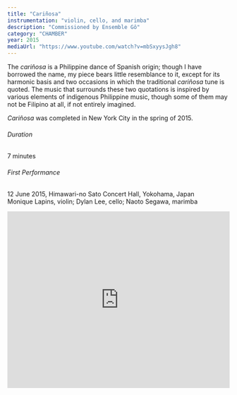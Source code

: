 ```yaml
---
title: "Cariñosa"
instrumentation: "violin, cello, and marimba"
description: "Commissioned by Ensemble Gô"
category: "CHAMBER"
year: 2015
mediaUrl: "https://www.youtube.com/watch?v=mbSxyysJgh8"
---
```


The _cariñosa_ is a Philippine dance of Spanish origin; though I have borrowed the name, my piece bears little resemblance to it, except for its harmonic basis and two occasions in which the traditional _cariñosa_ tune is quoted. The music that surrounds these two quotations is inspired by various elements of indigenous Philippine music, though some of them may not be Filipino at all, if not entirely imagined.

_Cariñosa_ was completed in New York City in the spring of 2015.

###### Duration 

7 minutes

###### First Performance

12 June 2015, Himawari-no Sato Concert Hall, Yokohama, Japan\
Monique Lapins, violin; Dylan Lee, cello; Naoto Segawa, marimba

<iframe src="https://www.youtube.com/embed/mbSxyysJgh8" width="100%" height="400" frameborder="0" allowfullscreen="allowfullscreen"></iframe>
